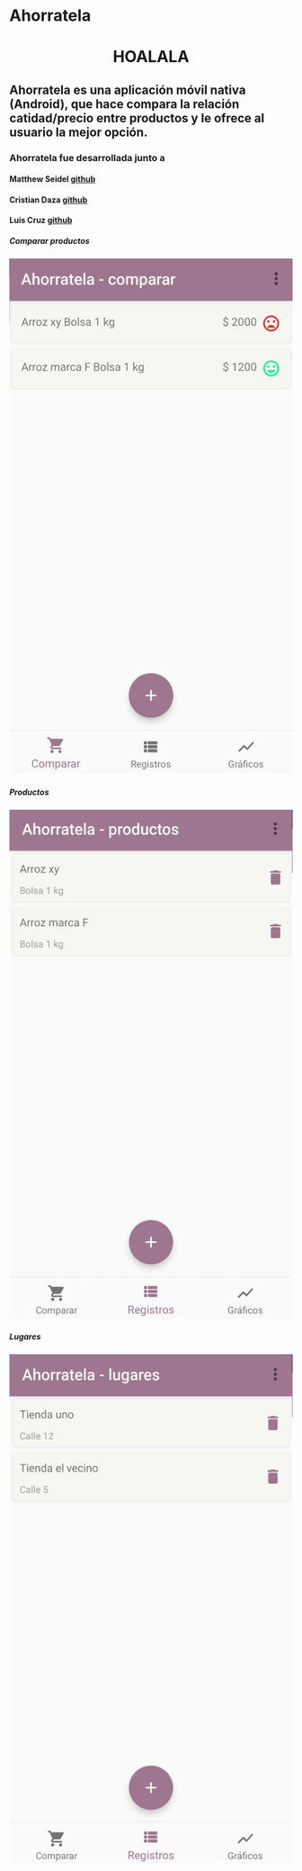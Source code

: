 # Ahorratela

<h1 style="text-align: center"> HOALALA </h1>

## Ahorratela es una aplicación móvil nativa (Android), que hace compara la relación catidad/precio entre productos y le ofrece al usuario la mejor opción.

### Ahorratela fue desarrollada junto a 
#### Matthew Seidel [github](https://github.com/mattseidel)
#### Cristian Daza [github](https://github.com/cristhianDaza2594)
#### Luis Cruz [github](https://github.com/cristhianDaza2594)

##### Comparar productos
![comparar productos](https://raw.githubusercontent.com/juanmarcoscabezas/ahorratela/master/imagenes-ejemplos/comparar.jpg)

##### Productos
![comparar productos](https://raw.githubusercontent.com/juanmarcoscabezas/ahorratela/master/imagenes-ejemplos/productos.jpg)

##### Lugares
![comparar productos](https://raw.githubusercontent.com/juanmarcoscabezas/ahorratela/master/imagenes-ejemplos/lugares.jpg)
